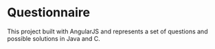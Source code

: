 # Questionnaire

This project built with AngularJS and represents a set of questions and possible solutions in Java and C.